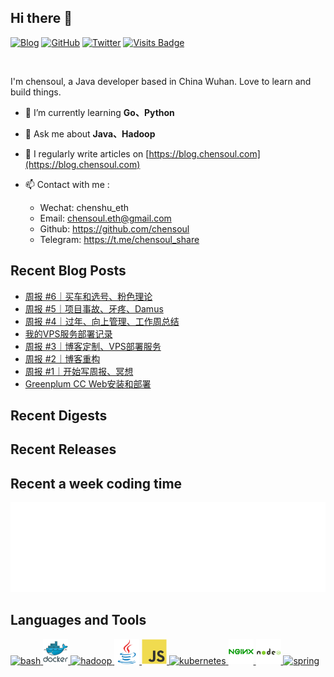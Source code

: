 ## Hi there 👋

<!-- 参考 https://rahuldkjain.github.io/gh-profile-readme-generator/ -->

[![Blog](https://img.shields.io/badge/Blog-chensoul-9cf?style=flat-square)](https://blog.chensoul.com)
[![GitHub](https://img.shields.io/github/followers/chensoul?logo=github&style=flat-square)](https://github.com/chensoul)
[![Twitter](https://img.shields.io/twitter/follow/chensoul_eth?logo=twitter&style=flat-square)](https://twitter.com/chensoul_eth)
[![Visits Badge](https://badges.strrl.dev/visits/chensoul/chensoul?style=flat-square)](https://github.com/chensoul)

<br />

I'm chensoul, a Java developer based in China Wuhan. Love to learn and build things.  

- 🌱 I’m currently learning **Go、Python**

- 💬 Ask me about **Java、Hadoop**

- 📝 I regularly write articles on [https://blog.chensoul.com](https://blog.chensoul.com)

- 📫 Contact with me :
	- Wechat: chenshu_eth
	- Email: chensoul.eth@gmail.com
	- Github: https://github.com/chensoul
	- Telegram: https://t.me/chensoul_share


## Recent Blog Posts

<!-- BLOG-POST-LIST:START -->
- [周报 #6｜买车和选号、粉色理论](https://blog.chensoul.com/posts/2023/02/13/weekly_review_6/)
- [周报 #5｜项目事故、牙疼、Damus](https://blog.chensoul.com/posts/2023/02/07/weekly_review_5/)
- [周报 #4｜过年、向上管理、工作周总结](https://blog.chensoul.com/posts/2023/01/30/weekly_review_4/)
- [我的VPS服务部署记录](https://blog.chensoul.com/posts/2023/01/25/notes-about-deploy-services-in-vps/)
- [周报 #3｜博客定制、VPS部署服务](https://blog.chensoul.com/posts/2023/01/25/weekly_review_3/)
- [周报 #2｜博客重构](https://blog.chensoul.com/posts/2023/01/15/weekly_review_2/)
- [周报 #1｜开始写周报、冥想](https://blog.chensoul.com/posts/2023/01/08/weekly_review_1/)
- [Greenplum CC Web安装和部署](https://blog.chensoul.com/posts/2022/08/19/greenplum-cc-web-install-deploy/)
<!-- BLOG-POST-LIST:END -->


## Recent Digests

<!-- douban starts -->
<!-- douban ends -->


## Recent Releases

<!-- recent_releases starts -->
<!-- recent_releases ends -->


## Recent a week coding time

![light](https://raw.githubusercontent.com/chensoul/chensoul/main/images/wakatime_weekly_language_stats.svg#gh-light-mode-only)


## Languages and Tools

<p align="left"> <a href="https://www.gnu.org/software/bash/" target="_blank" rel="noreferrer"> <img src="https://www.vectorlogo.zone/logos/gnu_bash/gnu_bash-icon.svg" alt="bash" width="40" height="40"/> </a> <a href="https://www.docker.com/" target="_blank" rel="noreferrer"> <img src="https://raw.githubusercontent.com/devicons/devicon/master/icons/docker/docker-original-wordmark.svg" alt="docker" width="40" height="40"/> </a> <a href="https://hadoop.apache.org/" target="_blank" rel="noreferrer"> <img src="https://www.vectorlogo.zone/logos/apache_hadoop/apache_hadoop-icon.svg" alt="hadoop" width="40" height="40"/> </a> <a href="https://www.java.com" target="_blank" rel="noreferrer"> <img src="https://raw.githubusercontent.com/devicons/devicon/master/icons/java/java-original.svg" alt="java" width="40" height="40"/> </a> <a href="https://developer.mozilla.org/en-US/docs/Web/JavaScript" target="_blank" rel="noreferrer"> <img src="https://raw.githubusercontent.com/devicons/devicon/master/icons/javascript/javascript-original.svg" alt="javascript" width="40" height="40"/> </a> <a href="https://kubernetes.io" target="_blank" rel="noreferrer"> <img src="https://www.vectorlogo.zone/logos/kubernetes/kubernetes-icon.svg" alt="kubernetes" width="40" height="40"/> </a> <a href="https://www.nginx.com" target="_blank" rel="noreferrer"> <img src="https://raw.githubusercontent.com/devicons/devicon/master/icons/nginx/nginx-original.svg" alt="nginx" width="40" height="40"/> </a> <a href="https://nodejs.org" target="_blank" rel="noreferrer"> <img src="https://raw.githubusercontent.com/devicons/devicon/master/icons/nodejs/nodejs-original-wordmark.svg" alt="nodejs" width="40" height="40"/> </a> <a href="https://spring.io/" target="_blank" rel="noreferrer"> <img src="https://www.vectorlogo.zone/logos/springio/springio-icon.svg" alt="spring" width="40" height="40"/> </a> </p>
